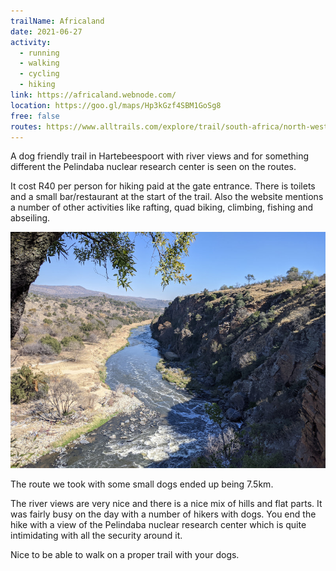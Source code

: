```yaml
---
trailName: Africaland
date: 2021-06-27
activity:
  - running
  - walking
  - cycling
  - hiking
link: https://africaland.webnode.com/
location: https://goo.gl/maps/Hp3kGzf4SBM1GoSg8
free: false
routes: https://www.alltrails.com/explore/trail/south-africa/north-west/phaladingwe-hiking-trail
---
```


A dog friendly trail in Hartebeespoort with river views and for something different the Pelindaba nuclear research center is seen on the routes. 

It cost R40 per person for hiking paid at the gate entrance. There is toilets and a small bar/restaurant at the start of the trail. Also the website mentions a number of other activities like rafting, quad biking, climbing, fishing and abseiling.

![Africaland](africaland.jpg)

The route we took with some small dogs ended up being 7.5km. 

The river views are very nice and there is a nice mix of hills and flat parts. It was fairly busy on the day with a number of hikers with dogs. You end the hike with a view of the Pelindaba nuclear research center which is quite intimidating with all the security around it.

Nice to be able to walk on a proper trail with your dogs.